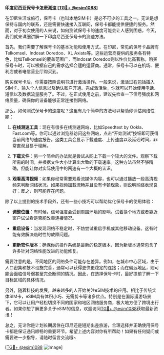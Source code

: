 **印度尼西亚保号卡怎麽測速 [[TG💪+ @esim1088](https://t.me/s/esim1088)]**

在印尼生活或旅行，保号卡（也叫本地SIM卡）是必不可少的工具之一。无论是想保持与国内的联系，还是需要快速接入互联网，保号卡都能提供便捷的服务。然而，对于初次使用的人来说，如何测试保号卡的速度可能会让人感到困惑。今天，我们就来详细讲解一下印度尼西亚保号卡的测速方法。

首先，我们需要了解保号卡的基本功能和使用方式。在印尼，常见的保号卡品牌有Telkomsel、Indosat Ooredoo、XL Axiata等。这些运营商提供的服务各有特色，比如Telkomsel的覆盖范围广，而Indosat Ooredoo则以性价比高著称。购买保号卡时，可以根据自己的需求选择合适的运营商。通常，保号卡可以在机场、便利店或者电信营业厅购买到。

购买保号卡后，你需要按照说明书进行激活操作。一般来说，激活过程包括插入SIM卡、输入个人信息以及确认账户开通。完成激活后，你就可以开始使用电话、短信以及数据流量服务了。不过，在正式使用之前，建议先检查一下信号强度和网络质量，确保你的设备能够正常连接到网络。

那么，如何测试保号卡的速度呢？这里有几个简单的方法可以帮助你评估网络性能：

1. **在线测速工具**：现在有很多在线测速网站，比如Speedtest by Ookla、Fast.com等。你可以通过浏览器访问这些网站，点击“开始测试”按钮即可获得当前网络的速度报告。这类工具会显示下载速度、上传速度以及延迟时间，非常直观且易于理解。

2. **下载文件**：另一个简单的办法就是尝试从网上下载一个较大的文件。观察下载所需的时间，并根据文件大小计算出大致的下载速率。这种方法虽然不够精确，但能让你对实际使用中的网速有一个大概的认识。

3. **观看高清视频**：如果你经常需要观看流媒体内容，也可以通过播放一段高清视频来判断网络状况。如果视频加载流畅并且没有卡顿现象，则说明网络表现良好；反之，则可能存在问题。

除了以上提到的技术手段外，还有一些小技巧可以帮助优化保号卡的使用体验：

- **调整位置**：有时候，信号强度会受到周围环境的影响。试着换个地方或者靠近窗户试试看是否能改善连接情况。
  
- **重启设备**：当发现网络不稳定时，不妨尝试重启手机或其他移动设备。这有时能有效解决临时性的故障问题。
  
- **更新软件版本**：确保你的操作系统是最新的稳定版本，因为新版本通常包含了许多针对网络性能改进的功能修复。

需要注意的是，不同地区的网络条件可能存在差异。例如，在城市中心区域，由于人口密集和技术设施完善，通常可以获得更快更稳定的连接；而在偏远地区，则可能会面临信号弱甚至完全断网的情况。因此，在选择保号卡时，最好提前了解一下目标区域的具体情况。

另外，随着科技的发展，越来越多的人开始关注eSIM技术的应用。相比于传统实体SIM卡，eSIM具有体积小巧、无需剪卡等诸多优点。特别是在国际漫游场景下，它可以让用户轻松切换不同的国家和地区网络服务商，极大地方便了跨境出行者。如果你想了解更多关于eSIM的信息，欢迎访问[TG💪+ @esim1088](https://t.me/s/esim1088)获取最新资讯！

总之，无论你是计划长期居住在印尼还是短期出差旅游，合理选择并正确使用保号卡都是保证通讯顺畅的重要环节。希望上述内容对你有所帮助！如果有任何疑问或需要进一步指导，请随时留言交流哦~

[[TG💪+ @esim1088](https://t.me/s/esim1088) ![Image](https://i.postimg.cc/4NQfJmqS/Snipaste-2025-05-13-00-14-12.png)]